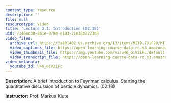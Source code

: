```yaml
---
content_type: resource
description: ''
file: null
resourcetype: Video
title: 'Lecture 3.1: Introduction (02:18)'
uid: 71464c30-8b1e-079e-e183-21e38b7223d8
video_files:
  archive_url: https://ia801402.us.archive.org/13/items/MIT8.701F20/MIT8_701F20_03-01_FeynmanCalc_300k.mp4
  video_captions_file: https://open-learning-course-data-rc.s3.amazonaws.com/8-701-introduction-to-nuclear-and-particle-physics-fall-2020/313a2fb4ef2a576b825ea69f5f8f4d27_u46_GiV2iFc.vtt
  video_thumbnail_file: https://img.youtube.com/vi/u46_GiV2iFc/default.jpg
  video_transcript_file: https://open-learning-course-data-rc.s3.amazonaws.com/8-701-introduction-to-nuclear-and-particle-physics-fall-2020/e31b3e265384dbe4e921ac4a050c91ef_u46_GiV2iFc.pdf
video_metadata:
  youtube_id: u46_GiV2iFc
---
```


**Description:** A brief introduction to Feynman calculus. Starting the quantitative discussion of particle dynamics. (02:18)

**Instructor:** Prof. Markus Klute